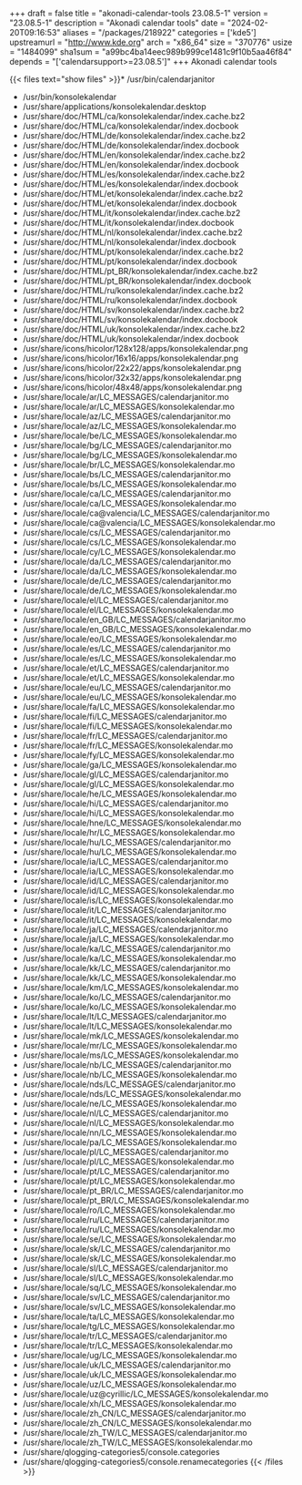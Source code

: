 +++
draft = false
title = "akonadi-calendar-tools 23.08.5-1"
version = "23.08.5-1"
description = "Akonadi calendar tools"
date = "2024-02-20T09:16:53"
aliases = "/packages/218922"
categories = ['kde5']
upstreamurl = "http://www.kde.org"
arch = "x86_64"
size = "370776"
usize = "1484099"
sha1sum = "a99bc4ba14eec989b999ce1481c9f10b5aa46f84"
depends = "['calendarsupport>=23.08.5']"
+++
Akonadi calendar tools

{{< files text="show files" >}}* /usr/bin/calendarjanitor
* /usr/bin/konsolekalendar
* /usr/share/applications/konsolekalendar.desktop
* /usr/share/doc/HTML/ca/konsolekalendar/index.cache.bz2
* /usr/share/doc/HTML/ca/konsolekalendar/index.docbook
* /usr/share/doc/HTML/de/konsolekalendar/index.cache.bz2
* /usr/share/doc/HTML/de/konsolekalendar/index.docbook
* /usr/share/doc/HTML/en/konsolekalendar/index.cache.bz2
* /usr/share/doc/HTML/en/konsolekalendar/index.docbook
* /usr/share/doc/HTML/es/konsolekalendar/index.cache.bz2
* /usr/share/doc/HTML/es/konsolekalendar/index.docbook
* /usr/share/doc/HTML/et/konsolekalendar/index.cache.bz2
* /usr/share/doc/HTML/et/konsolekalendar/index.docbook
* /usr/share/doc/HTML/it/konsolekalendar/index.cache.bz2
* /usr/share/doc/HTML/it/konsolekalendar/index.docbook
* /usr/share/doc/HTML/nl/konsolekalendar/index.cache.bz2
* /usr/share/doc/HTML/nl/konsolekalendar/index.docbook
* /usr/share/doc/HTML/pt/konsolekalendar/index.cache.bz2
* /usr/share/doc/HTML/pt/konsolekalendar/index.docbook
* /usr/share/doc/HTML/pt_BR/konsolekalendar/index.cache.bz2
* /usr/share/doc/HTML/pt_BR/konsolekalendar/index.docbook
* /usr/share/doc/HTML/ru/konsolekalendar/index.cache.bz2
* /usr/share/doc/HTML/ru/konsolekalendar/index.docbook
* /usr/share/doc/HTML/sv/konsolekalendar/index.cache.bz2
* /usr/share/doc/HTML/sv/konsolekalendar/index.docbook
* /usr/share/doc/HTML/uk/konsolekalendar/index.cache.bz2
* /usr/share/doc/HTML/uk/konsolekalendar/index.docbook
* /usr/share/icons/hicolor/128x128/apps/konsolekalendar.png
* /usr/share/icons/hicolor/16x16/apps/konsolekalendar.png
* /usr/share/icons/hicolor/22x22/apps/konsolekalendar.png
* /usr/share/icons/hicolor/32x32/apps/konsolekalendar.png
* /usr/share/icons/hicolor/48x48/apps/konsolekalendar.png
* /usr/share/locale/ar/LC_MESSAGES/calendarjanitor.mo
* /usr/share/locale/ar/LC_MESSAGES/konsolekalendar.mo
* /usr/share/locale/az/LC_MESSAGES/calendarjanitor.mo
* /usr/share/locale/az/LC_MESSAGES/konsolekalendar.mo
* /usr/share/locale/be/LC_MESSAGES/konsolekalendar.mo
* /usr/share/locale/bg/LC_MESSAGES/calendarjanitor.mo
* /usr/share/locale/bg/LC_MESSAGES/konsolekalendar.mo
* /usr/share/locale/br/LC_MESSAGES/konsolekalendar.mo
* /usr/share/locale/bs/LC_MESSAGES/calendarjanitor.mo
* /usr/share/locale/bs/LC_MESSAGES/konsolekalendar.mo
* /usr/share/locale/ca/LC_MESSAGES/calendarjanitor.mo
* /usr/share/locale/ca/LC_MESSAGES/konsolekalendar.mo
* /usr/share/locale/ca@valencia/LC_MESSAGES/calendarjanitor.mo
* /usr/share/locale/ca@valencia/LC_MESSAGES/konsolekalendar.mo
* /usr/share/locale/cs/LC_MESSAGES/calendarjanitor.mo
* /usr/share/locale/cs/LC_MESSAGES/konsolekalendar.mo
* /usr/share/locale/cy/LC_MESSAGES/konsolekalendar.mo
* /usr/share/locale/da/LC_MESSAGES/calendarjanitor.mo
* /usr/share/locale/da/LC_MESSAGES/konsolekalendar.mo
* /usr/share/locale/de/LC_MESSAGES/calendarjanitor.mo
* /usr/share/locale/de/LC_MESSAGES/konsolekalendar.mo
* /usr/share/locale/el/LC_MESSAGES/calendarjanitor.mo
* /usr/share/locale/el/LC_MESSAGES/konsolekalendar.mo
* /usr/share/locale/en_GB/LC_MESSAGES/calendarjanitor.mo
* /usr/share/locale/en_GB/LC_MESSAGES/konsolekalendar.mo
* /usr/share/locale/eo/LC_MESSAGES/konsolekalendar.mo
* /usr/share/locale/es/LC_MESSAGES/calendarjanitor.mo
* /usr/share/locale/es/LC_MESSAGES/konsolekalendar.mo
* /usr/share/locale/et/LC_MESSAGES/calendarjanitor.mo
* /usr/share/locale/et/LC_MESSAGES/konsolekalendar.mo
* /usr/share/locale/eu/LC_MESSAGES/calendarjanitor.mo
* /usr/share/locale/eu/LC_MESSAGES/konsolekalendar.mo
* /usr/share/locale/fa/LC_MESSAGES/konsolekalendar.mo
* /usr/share/locale/fi/LC_MESSAGES/calendarjanitor.mo
* /usr/share/locale/fi/LC_MESSAGES/konsolekalendar.mo
* /usr/share/locale/fr/LC_MESSAGES/calendarjanitor.mo
* /usr/share/locale/fr/LC_MESSAGES/konsolekalendar.mo
* /usr/share/locale/fy/LC_MESSAGES/konsolekalendar.mo
* /usr/share/locale/ga/LC_MESSAGES/konsolekalendar.mo
* /usr/share/locale/gl/LC_MESSAGES/calendarjanitor.mo
* /usr/share/locale/gl/LC_MESSAGES/konsolekalendar.mo
* /usr/share/locale/he/LC_MESSAGES/konsolekalendar.mo
* /usr/share/locale/hi/LC_MESSAGES/calendarjanitor.mo
* /usr/share/locale/hi/LC_MESSAGES/konsolekalendar.mo
* /usr/share/locale/hne/LC_MESSAGES/konsolekalendar.mo
* /usr/share/locale/hr/LC_MESSAGES/konsolekalendar.mo
* /usr/share/locale/hu/LC_MESSAGES/calendarjanitor.mo
* /usr/share/locale/hu/LC_MESSAGES/konsolekalendar.mo
* /usr/share/locale/ia/LC_MESSAGES/calendarjanitor.mo
* /usr/share/locale/ia/LC_MESSAGES/konsolekalendar.mo
* /usr/share/locale/id/LC_MESSAGES/calendarjanitor.mo
* /usr/share/locale/id/LC_MESSAGES/konsolekalendar.mo
* /usr/share/locale/is/LC_MESSAGES/konsolekalendar.mo
* /usr/share/locale/it/LC_MESSAGES/calendarjanitor.mo
* /usr/share/locale/it/LC_MESSAGES/konsolekalendar.mo
* /usr/share/locale/ja/LC_MESSAGES/calendarjanitor.mo
* /usr/share/locale/ja/LC_MESSAGES/konsolekalendar.mo
* /usr/share/locale/ka/LC_MESSAGES/calendarjanitor.mo
* /usr/share/locale/ka/LC_MESSAGES/konsolekalendar.mo
* /usr/share/locale/kk/LC_MESSAGES/calendarjanitor.mo
* /usr/share/locale/kk/LC_MESSAGES/konsolekalendar.mo
* /usr/share/locale/km/LC_MESSAGES/konsolekalendar.mo
* /usr/share/locale/ko/LC_MESSAGES/calendarjanitor.mo
* /usr/share/locale/ko/LC_MESSAGES/konsolekalendar.mo
* /usr/share/locale/lt/LC_MESSAGES/calendarjanitor.mo
* /usr/share/locale/lt/LC_MESSAGES/konsolekalendar.mo
* /usr/share/locale/mk/LC_MESSAGES/konsolekalendar.mo
* /usr/share/locale/mr/LC_MESSAGES/konsolekalendar.mo
* /usr/share/locale/ms/LC_MESSAGES/konsolekalendar.mo
* /usr/share/locale/nb/LC_MESSAGES/calendarjanitor.mo
* /usr/share/locale/nb/LC_MESSAGES/konsolekalendar.mo
* /usr/share/locale/nds/LC_MESSAGES/calendarjanitor.mo
* /usr/share/locale/nds/LC_MESSAGES/konsolekalendar.mo
* /usr/share/locale/ne/LC_MESSAGES/konsolekalendar.mo
* /usr/share/locale/nl/LC_MESSAGES/calendarjanitor.mo
* /usr/share/locale/nl/LC_MESSAGES/konsolekalendar.mo
* /usr/share/locale/nn/LC_MESSAGES/konsolekalendar.mo
* /usr/share/locale/pa/LC_MESSAGES/konsolekalendar.mo
* /usr/share/locale/pl/LC_MESSAGES/calendarjanitor.mo
* /usr/share/locale/pl/LC_MESSAGES/konsolekalendar.mo
* /usr/share/locale/pt/LC_MESSAGES/calendarjanitor.mo
* /usr/share/locale/pt/LC_MESSAGES/konsolekalendar.mo
* /usr/share/locale/pt_BR/LC_MESSAGES/calendarjanitor.mo
* /usr/share/locale/pt_BR/LC_MESSAGES/konsolekalendar.mo
* /usr/share/locale/ro/LC_MESSAGES/konsolekalendar.mo
* /usr/share/locale/ru/LC_MESSAGES/calendarjanitor.mo
* /usr/share/locale/ru/LC_MESSAGES/konsolekalendar.mo
* /usr/share/locale/se/LC_MESSAGES/konsolekalendar.mo
* /usr/share/locale/sk/LC_MESSAGES/calendarjanitor.mo
* /usr/share/locale/sk/LC_MESSAGES/konsolekalendar.mo
* /usr/share/locale/sl/LC_MESSAGES/calendarjanitor.mo
* /usr/share/locale/sl/LC_MESSAGES/konsolekalendar.mo
* /usr/share/locale/sq/LC_MESSAGES/konsolekalendar.mo
* /usr/share/locale/sv/LC_MESSAGES/calendarjanitor.mo
* /usr/share/locale/sv/LC_MESSAGES/konsolekalendar.mo
* /usr/share/locale/ta/LC_MESSAGES/konsolekalendar.mo
* /usr/share/locale/tg/LC_MESSAGES/konsolekalendar.mo
* /usr/share/locale/tr/LC_MESSAGES/calendarjanitor.mo
* /usr/share/locale/tr/LC_MESSAGES/konsolekalendar.mo
* /usr/share/locale/ug/LC_MESSAGES/konsolekalendar.mo
* /usr/share/locale/uk/LC_MESSAGES/calendarjanitor.mo
* /usr/share/locale/uk/LC_MESSAGES/konsolekalendar.mo
* /usr/share/locale/uz/LC_MESSAGES/konsolekalendar.mo
* /usr/share/locale/uz@cyrillic/LC_MESSAGES/konsolekalendar.mo
* /usr/share/locale/xh/LC_MESSAGES/konsolekalendar.mo
* /usr/share/locale/zh_CN/LC_MESSAGES/calendarjanitor.mo
* /usr/share/locale/zh_CN/LC_MESSAGES/konsolekalendar.mo
* /usr/share/locale/zh_TW/LC_MESSAGES/calendarjanitor.mo
* /usr/share/locale/zh_TW/LC_MESSAGES/konsolekalendar.mo
* /usr/share/qlogging-categories5/console.categories
* /usr/share/qlogging-categories5/console.renamecategories
{{< /files >}}